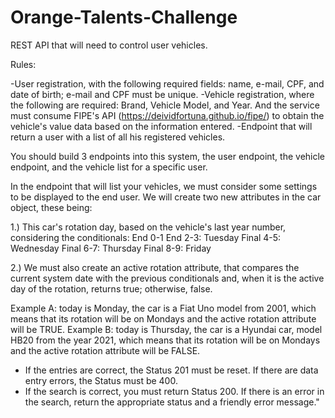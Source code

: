 # Orange-Talents-Challenge


REST API that will need to control user vehicles.

Rules:

-User registration, with the following required fields: name, e-mail, CPF, and date of birth; e-mail and CPF must be unique.
-Vehicle registration, where the following are required: Brand, Vehicle Model, and Year. And the service must consume FIPE's API (https://deividfortuna.github.io/fipe/) to obtain the vehicle's value data based on the information entered.
-Endpoint that will return a user with a list of all his registered vehicles.

You should build 3 endpoints into this system, the user endpoint, the vehicle endpoint, and the vehicle list for a specific user.

In the endpoint that will list your vehicles, we must consider some settings to be displayed to the end user. We will create two new attributes in the car object, these being:

1.) This car's rotation day, based on the vehicle's last year number, considering the conditionals:
End 0-1
End 2-3: Tuesday
Final 4-5: Wednesday
Final 6-7: Thursday
Final 8-9: Friday

2.) We must also create an active rotation attribute, that compares the current system date with the previous conditionals and, when it is the active day of the rotation, returns true; otherwise, false.

Example A: today is Monday, the car is a Fiat Uno model from 2001, which means that its rotation will be on Mondays and the active rotation attribute will be TRUE.
Example B: today is Thursday, the car is a Hyundai car, model HB20 from the year 2021, which means that its rotation will be on Mondays and the active rotation attribute will be FALSE.

- If the entries are correct, the Status 201 must be reset. If there are data entry errors, the Status must be 400.
- If the search is correct, you must return Status 200. If there is an error in the search, return the appropriate status and a friendly error message."
